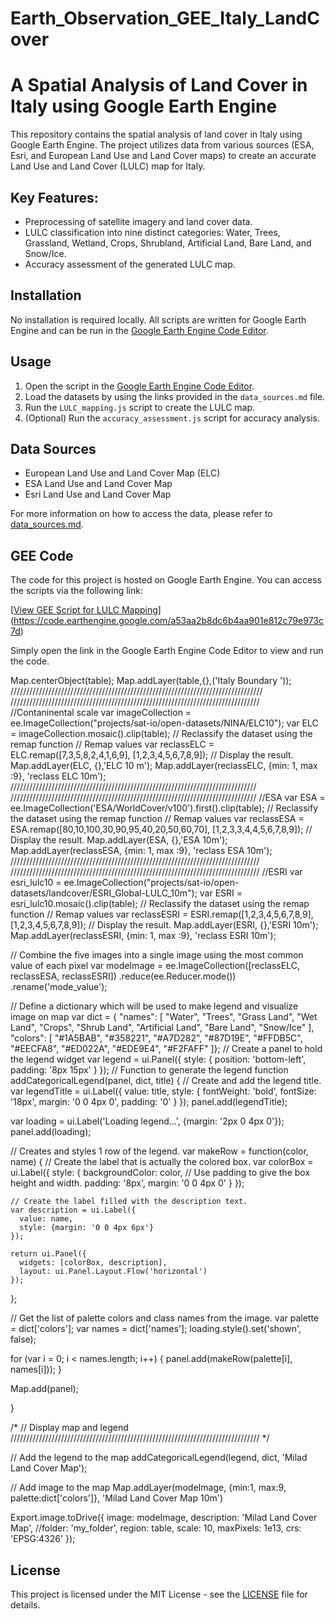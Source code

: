 # Earth_Observation_GEE_Italy_LandCover
# A Spatial Analysis of Land Cover in Italy using Google Earth Engine

This repository contains the spatial analysis of land cover in Italy using Google Earth Engine. The project utilizes data from various sources (ESA, Esri, and European Land Use and Land Cover maps) to create an accurate Land Use and Land Cover (LULC) map for Italy.

## Key Features:
- Preprocessing of satellite imagery and land cover data.
- LULC classification into nine distinct categories: Water, Trees, Grassland, Wetland, Crops, Shrubland, Artificial Land, Bare Land, and Snow/Ice.
- Accuracy assessment of the generated LULC map.

## Installation

No installation is required locally. All scripts are written for Google Earth Engine and can be run in the [Google Earth Engine Code Editor](https://code.earthengine.google.com/).

## Usage

1. Open the script in the [Google Earth Engine Code Editor](https://code.earthengine.google.com/).
2. Load the datasets by using the links provided in the `data_sources.md` file.
3. Run the `LULC_mapping.js` script to create the LULC map.
4. (Optional) Run the `accuracy_assessment.js` script for accuracy analysis.

## Data Sources

- European Land Use and Land Cover Map (ELC)
- ESA Land Use and Land Cover Map
- Esri Land Use and Land Cover Map

For more information on how to access the data, please refer to [data_sources.md](data_sources.md).

## GEE Code

The code for this project is hosted on Google Earth Engine. You can access the scripts via the following link:

[[View GEE Script for LULC Mapping](https://code.earthengine.google.com/your_script_link_here)](https://code.earthengine.google.com/a53aa2b8dc6b4aa901e812c79e973c7d)

Simply open the link in the Google Earth Engine Code Editor to view and run the code.

Map.centerObject(table);
Map.addLayer(table,{},('Italy Boundary '));
////////////////////////////////////////////////////////////////////////////////
///////////////////////////////////////////////////////////////////////////////
//Contaninental scale
var imageCollection = ee.ImageCollection("projects/sat-io/open-datasets/NINA/ELC10");
var ELC = imageCollection.mosaic().clip(table);
// Reclassify the dataset using the remap function
// Remap values
var reclassELC = ELC.remap([7,3,5,8,2,4,1,6,9],
       [1,2,3,4,5,6,7,8,9]);
// Display the result.
Map.addLayer(ELC, {},'ELC 10 m');
Map.addLayer(reclassELC, {min: 1, max :9}, 'reclass ELC 10m');
//////////////////////////////////////////////////////////////////////////////
//////////////////////////////////////////////////////////////////////////////
//ESA
var ESA = ee.ImageCollection('ESA/WorldCover/v100').first().clip(table);
// Reclassify the dataset using the remap function
// Remap values
var reclassESA = ESA.remap([80,10,100,30,90,95,40,20,50,60,70],
       [1,2,3,3,4,4,5,6,7,8,9]);
// Display the result.
Map.addLayer(ESA, {},'ESA 10m');
Map.addLayer(reclassESA, {min: 1, max :9}, 'reclass ESA 10m');
///////////////////////////////////////////////////////////////////////////////
///////////////////////////////////////////////////////////////////////////////
//ESRI 
var esri_lulc10 = ee.ImageCollection("projects/sat-io/open-datasets/landcover/ESRI_Global-LULC_10m");
var ESRI = esri_lulc10.mosaic().clip(table);
// Reclassify the dataset using the remap function
// Remap values
var reclassESRI = ESRI.remap([1,2,3,4,5,6,7,8,9],
       [1,2,3,4,5,6,7,8,9]);
// Display the result.
Map.addLayer(ESRI, {},'ESRI 10m');
Map.addLayer(reclassESRI, {min: 1, max :9}, 'reclass ESRI 10m');


// Combine the five images into a single image using the most common value of each pixel
var modeImage = ee.ImageCollection([reclassELC, reclassESA, reclassESRI])
                  .reduce(ee.Reducer.mode())
                  .rename('mode_value');


// Define a dictionary which will be used to make legend and visualize image on map
var dict = {
  "names": [
    "Water",
    "Trees",
    "Grass Land",
    "Wet Land",
    "Crops",
    "Shrub Land",
    "Artificial Land",
    "Bare Land",
    "Snow/Ice"
  ],
  "colors": [
    "#1A5BAB",
    "#358221",
    "#A7D282",
    "#87D19E",
    "#FFDB5C",
    "#EECFA8",
    "#ED022A",
    "#EDE9E4",
    "#F2FAFF"
  ]};
// Create a panel to hold the legend widget
var legend = ui.Panel({
  style: {
    position: 'bottom-left',
    padding: '8px 15px'
  }
});
// Function to generate the legend
function addCategoricalLegend(panel, dict, title) {
  // Create and add the legend title.
  var legendTitle = ui.Label({
    value: title,
    style: {
      fontWeight: 'bold',
      fontSize: '18px',
      margin: '0 0 4px 0',
      padding: '0'
    }
  });
  panel.add(legendTitle);
  
  var loading = ui.Label('Loading legend...', {margin: '2px 0 4px 0'});
  panel.add(loading);
  
  // Creates and styles 1 row of the legend.
  var makeRow = function(color, name) {
    // Create the label that is actually the colored box.
    var colorBox = ui.Label({
      style: {
        backgroundColor: color,
        // Use padding to give the box height and width.
        padding: '8px',
        margin: '0 0 4px 0'
      }
    });
  
    // Create the label filled with the description text.
    var description = ui.Label({
      value: name,
      style: {margin: '0 0 4px 6px'}
    });
  
    return ui.Panel({
      widgets: [colorBox, description],
      layout: ui.Panel.Layout.Flow('horizontal')
    });
  };
  
  // Get the list of palette colors and class names from the image.
  var palette = dict['colors'];
  var names = dict['names'];
  loading.style().set('shown', false);
  
  for (var i = 0; i < names.length; i++) {
    panel.add(makeRow(palette[i], names[i]));
  }
  
  Map.add(panel);
  
}


/*
  // Display map and legend ///////////////////////////////////////////////////////////////////////////////
*/

// Add the legend to the map
addCategoricalLegend(legend, dict, 'Milad Land Cover Map');

// Add image to the map
Map.addLayer(modeImage, {min:1, max:9, palette:dict['colors']}, 'Milad Land Cover Map 10m')

Export.image.toDrive({
  image: modeImage,
  description: 'Milad Land Cover Map',
  //folder: 'my_folder',
  region: table,
  scale: 10,
  maxPixels: 1e13,
  crs: 'EPSG:4326'
  });
  
  
  
  
  
  



## License

This project is licensed under the MIT License - see the [LICENSE](LICENSE) file for details.

